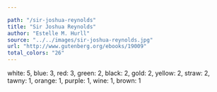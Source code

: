 ```yaml
---

path: "/sir-joshua-reynolds"
title: "Sir Joshua Reynolds"
author: "Estelle M. Hurll"
source: "../../images/sir-joshua-reynolds.jpg"
url: "http://www.gutenberg.org/ebooks/19009"
total_colors: "26"
---
```

white: 5, blue: 3, red: 3, green: 2, black: 2, gold: 2, yellow: 2, straw: 2, tawny: 1, orange: 1, purple: 1, wine: 1, brown: 1
